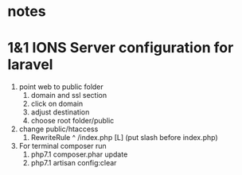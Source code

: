 # notes
# 1&1 IONS Server configuration for laravel
1. point web to public folder
   1. domain and ssl section
   2. click on domain
   3. adjust destination
   4. choose root folder/public
2. change public/htaccess
   1. RewriteRule ^ /index.php [L] (put slash before index.php)
3. For terminal composer run
   1. php7.1 composer.phar update
   2. php7.1 artisan config:clear
